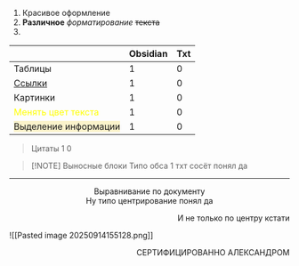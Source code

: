 1. Красивое оформление
2. **Различное** *форматирование* ~~текста~~
3. 

|                                                                      | **Obsidian** | Txt              |
| -------------------------------------------------------------------- | ------------ | ---------------- |
| Таблицы                                                              | 1            | 0                |
| [Ссылки](https://modrinth.com/mod/superb-warfare)                    | 1            | 0                |
| Картинки                                                             | 1            | 0                |
| <font color="#ffff00">Менять цвет текста</font>                      | 1            | 0 </font></font> |
| <span style="background:rgba(240, 200, 0, 0.2)">Выделение информации | 1            | 0                |
> Цитаты      1                 0

> [!NOTE] Выносные блоки
>Типо обса 1 тхт сосёт понял да
****
<center>Выравнивание по документу</center>
<center>Ну типо центрирование понял да</center>
<p align="right">И не только по центру кстати</p>
![[Pasted image 20250914155128.png]]  
<p align="right">СЕРТИФИЦИРОВАННО АЛЕКСАНДРОМ</p>